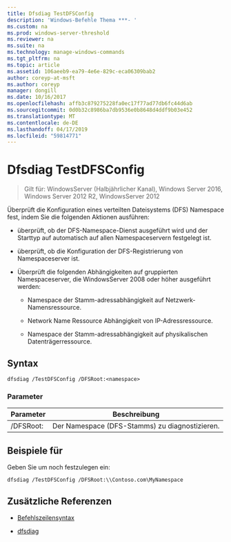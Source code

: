 ```yaml
---
title: Dfsdiag TestDFSConfig
description: 'Windows-Befehle Thema ***- '
ms.custom: na
ms.prod: windows-server-threshold
ms.reviewer: na
ms.suite: na
ms.technology: manage-windows-commands
ms.tgt_pltfrm: na
ms.topic: article
ms.assetid: 106aeeb9-ea79-4e6e-829c-eca06309bab2
author: coreyp-at-msft
ms.author: coreyp
manager: dongill
ms.date: 10/16/2017
ms.openlocfilehash: affb3c879275228fa0ec17f77ad77db6fc44d6ab
ms.sourcegitcommit: 0d0b32c8986ba7db9536e0b8648d4ddf9b03e452
ms.translationtype: MT
ms.contentlocale: de-DE
ms.lasthandoff: 04/17/2019
ms.locfileid: "59814771"
---
```

# <a name="dfsdiag-testdfsconfig"></a>Dfsdiag TestDFSConfig

>Gilt für: WindowsServer (Halbjährlicher Kanal), Windows Server 2016, Windows Server 2012 R2, WindowsServer 2012

Überprüft die Konfiguration eines verteilten Dateisystems \(DFS\) Namespace fest, indem Sie die folgenden Aktionen ausführen:  
  
-   überprüft, ob der DFS-Namespace-Dienst ausgeführt wird und der Starttyp auf automatisch auf allen Namespaceservern festgelegt ist.  
  
-   überprüft, ob die Konfiguration der DFS-Registrierung von Namespaceserver ist.  
  
-   Überprüft die folgenden Abhängigkeiten auf gruppierten Namespaceserver, die WindowsServer 2008 oder höher ausgeführt werden:  
  
    -   Namespace der Stamm-adressabhängigkeit auf Netzwerk-Namensressource.  
  
    -   Network Name Ressource Abhängigkeit von IP-Adressressource.  
  
    -   Namespace der Stamm-adressabhängigkeit auf physikalischen Datenträgerressource.  
  
  
  
## <a name="syntax"></a>Syntax  
  
```  
dfsdiag /TestDFSConfig /DFSRoot:<namespace>  
```  
  
### <a name="parameters"></a>Parameter  
  
|Parameter|Beschreibung|  
|-------|--------|  
|\/DFSRoot:<namespace>|Der Namespace \(DFS-Stamms\) zu diagnostizieren.|  
  
## <a name="BKMK_Examples"></a>Beispiele für  
Geben Sie um noch festzulegen ein:  
  
```  
dfsdiag /TestDFSConfig /DFSRoot:\\Contoso.com\MyNamespace  
```  
  
## <a name="additional-references"></a>Zusätzliche Referenzen  
  
-   [Befehlszeilensyntax](command-line-syntax-key.md)  
  
-   [dfsdiag](dfsdiag.md)  
  

